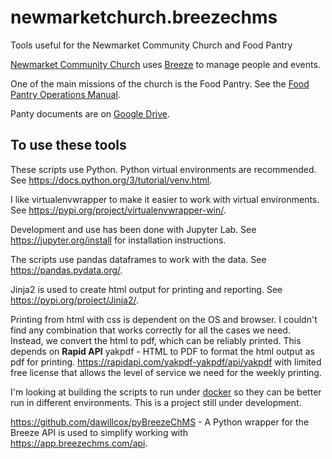 # newmarketchurch.breezechms
Tools useful for the Newmarket Community Church and Food Pantry

[Newmarket Community Church](https://www.newmarketchurch.org/) uses [Breeze](https://www.breezechms.com/) to manage people and events.

One of the main missions of the church is the Food Pantry. See the [Food Pantry Operations Manual](https://static1.squarespace.com/static/62b9e0e5df408d5c55fc56c8/t/64ffa76bf37f8b502e50fc7a/1694476141825/Food+Pantry+Operations+Manual+_First+Edition+August+30+2023.docx+-+Google+Docs.pdf).

Panty documents are on [Google Drive](https://drive.google.com/drive/folders/0AF3bQjKDDPR-Uk9PVA). 

## To use these tools
These scripts use Python. Python virtual environments are recommended. See https://docs.python.org/3/tutorial/venv.html.

I like virtualenvwrapper to make it easier to work with virtual environments. See https://pypi.org/project/virtualenvwrapper-win/.

Development and use has been done with Jupyter Lab. See https://jupyter.org/install for installation instructions.

The scripts use pandas dataframes to work with the data. See https://pandas.pydata.org/.

Jinja2 is used to create html output for printing and reporting. See https://pypi.org/project/Jinja2/.

Printing from html with css is dependent on the OS and browser. I couldn't find any combination that works correctly for all the cases we need.
Instead, we convert the html to pdf, which can be reliably printed.
This depends on **Rapid API** yakpdf - HTML to PDF to format the html output as pdf for printing.
https://rapidapi.com/yakpdf-yakpdf/api/yakpdf with limited free license that allows the level of service we need for the weekly printing.

I'm looking at building the scripts to run under [docker](https://www.docker.com/) so they can be better run in different environments. This is a project still under development.

https://github.com/dawillcox/pyBreezeChMS - A Python wrapper for the Breeze API is used to simplify working with https://app.breezechms.com/api. 
